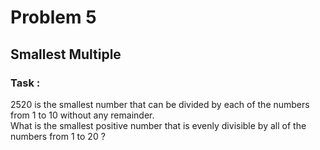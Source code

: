 # Problem 5

## Smallest Multiple
### Task : 
2520 is the smallest number that can be divided by each of the numbers from 1 to 10 without any remainder.<br>
What is the smallest positive number that is evenly divisible by all of the numbers from 1 to 20 ?
